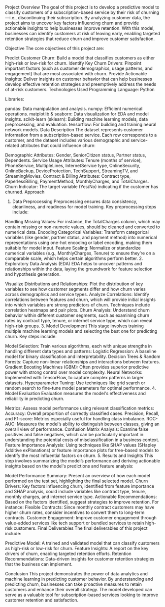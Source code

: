 Project Overview
The goal of this project is to develop a predictive model to classify customers of a subscription-based service by their risk of churning—i.e., discontinuing their subscription. By analyzing customer data, the project aims to uncover key factors influencing churn and provide actionable insights to help businesses improve retention. With this model, businesses can identify customers at risk of leaving early, enabling targeted retention strategies that reduce churn and improve customer satisfaction.

Objective
The core objectives of this project are:

Predict Customer Churn: Build a model that classifies customers as either high-risk or low-risk for churn.
Identify Key Churn Drivers: Pinpoint important factors (such as customer demographics, usage patterns, and engagement) that are most associated with churn.
Provide Actionable Insights: Deliver insights on customer behavior that can help businesses develop effective retention strategies and preemptively address the needs of at-risk customers.
Technologies Used
Programming Language: Python

Libraries:

pandas: Data manipulation and analysis.
numpy: Efficient numerical operations.
matplotlib & seaborn: Data visualization for EDA and model insights.
scikit-learn (sklearn): Building machine learning models, data preprocessing, and evaluation.
tensorflow: For building and training neural network models.
Data Description
The dataset represents customer information from a subscription-based service. Each row corresponds to a customer, and the dataset includes various demographic and service-related attributes that could influence churn:

Demographic Attributes: Gender, SeniorCitizen status, Partner status, Dependents.
Service Usage Attributes: Tenure (months of service), PhoneService, MultipleLines, InternetService type, OnlineSecurity, OnlineBackup, DeviceProtection, TechSupport, StreamingTV, and StreamingMovies.
Contract & Billing Attributes: Contract type, PaperlessBilling, PaymentMethod, MonthlyCharges, and TotalCharges.
Churn Indicator: The target variable (Yes/No) indicating if the customer has churned.
Approach
1. Data Preprocessing
Preprocessing ensures data consistency, cleanliness, and readiness for model training. Key preprocessing steps include:

Handling Missing Values: For instance, the TotalCharges column, which may contain missing or non-numeric values, should be cleaned and converted to numerical data.
Encoding Categorical Variables: Transform categorical variables (like gender, partner status, and payment method) into numerical representations using one-hot encoding or label encoding, making them suitable for model input.
Feature Scaling: Normalize or standardize numerical variables (e.g., MonthlyCharges, Tenure) to ensure they’re on a comparable scale, which helps certain algorithms perform better.
2. Exploratory Data Analysis (EDA)
EDA helps to uncover patterns and relationships within the data, laying the groundwork for feature selection and hypothesis generation.

Visualize Distributions and Relationships: Plot the distribution of key variables to see how customer segments differ and how churn varies across demographics and service types.
Analyze Correlations: Identify correlations between features and churn, which will provide initial insights into which variables are strong predictors of churn. Techniques include correlation heatmaps and pair plots.
Churn Analysis: Understand churn behavior within different customer segments, such as examining churn rates by contract type, tenure, or internet service type, which can reveal high-risk groups.
3. Model Development
This stage involves training multiple machine learning models and selecting the best one for predicting churn. Key steps include:

Model Selection: Train various algorithms, each with unique strengths in handling different data types and patterns:
Logistic Regression: A baseline model for binary classification and interpretability.
Decision Trees & Random Forests: Capture non-linear relationships and interactions between features.
Gradient Boosting Machines (GBM): Often provides superior predictive power with strong control over model complexity.
Neural Networks: Implemented with TensorFlow, to capture complex patterns in larger datasets.
Hyperparameter Tuning: Use techniques like grid search or random search to fine-tune model parameters for optimal performance.
4. Model Evaluation
Evaluation measures the model's effectiveness and reliability in predicting churn.

Metrics: Assess model performance using relevant classification metrics:
Accuracy: Overall proportion of correctly classified cases.
Precision, Recall, and F1-score: Metrics especially useful for handling class imbalance.
ROC-AUC: Measures the model’s ability to distinguish between classes, giving an overall view of performance.
Confusion Matrix Analysis: Examine false positives and false negatives, which can be particularly important in understanding the potential costs of misclassification in a business context.
Feature Importance Analysis: Using techniques like SHAP values (SHapley Additive exPlanations) or feature importance plots for tree-based models to identify the most influential factors on churn.
5. Results and Insights
This step involves summarizing the model’s performance and deriving actionable insights based on the model's predictions and feature analysis:

Model Performance Summary: Present an overview of how each model performed on the test set, highlighting the final selected model.
Churn Drivers: Key factors influencing churn, identified from feature importance and SHAP analysis, could include variables like contract type, tenure, monthly charges, and internet service type.
Actionable Recommendations: Based on the factors identified, suggest strategies to improve retention. For instance:
Flexible Contracts: Since monthly contract customers may have higher churn rates, consider incentives to convert them to long-term contracts.
Customer Engagement: Improve customer engagement through value-added services like tech support or bundled services to retain high-risk customers.
Final Deliverables
The final deliverables of this project include:

Predictive Model: A trained and validated model that can classify customers as high-risk or low-risk for churn.
Feature Insights: A report on the key drivers of churn, enabling targeted retention efforts.
Retention Recommendations: Data-driven insights for customer retention strategies that the business can implement.

Conclusion
This project demonstrates the power of data analytics and machine learning in predicting customer behavior. By understanding and predicting churn, businesses can take proactive measures to retain customers and enhance their overall strategy. The model developed can serve as a valuable tool for subscription-based services looking to improve customer retention and satisfaction.
